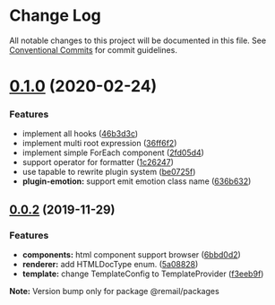 # Change Log

All notable changes to this project will be documented in this file.
See [Conventional Commits](https://conventionalcommits.org) for commit guidelines.

# [0.1.0](https://github.com/XGHeaven/remail/compare/v0.0.2...v0.1.0) (2020-02-24)


### Features

* implement all hooks ([46b3d3c](https://github.com/XGHeaven/remail/commit/46b3d3ce15819e5058709df166316b3cf4302efd))
* implement multi root expression ([36ff6f2](https://github.com/XGHeaven/remail/commit/36ff6f2b83c22e8b0be8e84375e6964e692cb969))
* implement simple ForEach component ([2fd05d4](https://github.com/XGHeaven/remail/commit/2fd05d44c3bb00636ab9e11d63975cbc03ad2a37))
* support operator for formatter ([1c26247](https://github.com/XGHeaven/remail/commit/1c26247b2ce99f4058a374b3884a4e5499233d44))
* use tapable to rewrite plugin system ([be0725f](https://github.com/XGHeaven/remail/commit/be0725f1c2802f5f2925007e3ef22ab5b4279870))
* **plugin-emotion:** support emit emotion class name ([636b632](https://github.com/XGHeaven/remail/commit/636b63210af0c86d64081ea13746fbde88da5703))





## [0.0.2](https://github.com/XGHeaven/remail/compare/v0.0.1...v0.0.2) (2019-11-29)


### Features

* **components:** html component support browser ([6bbd0d2](https://github.com/XGHeaven/remail/commit/6bbd0d23b38969486706fca2a86988ce7e29c5fd))
* **renderer:** add HTMLDocType enum. ([5a08828](https://github.com/XGHeaven/remail/commit/5a0882859841f7e468159b3fb6280ae585eba42b))
* **template:** change TemplateConfig to TemplateProvider ([f3eeb9f](https://github.com/XGHeaven/remail/commit/f3eeb9fe0a26af0dcb61f92a4f7c8c1eb7380301))







**Note:** Version bump only for package @remail/packages
